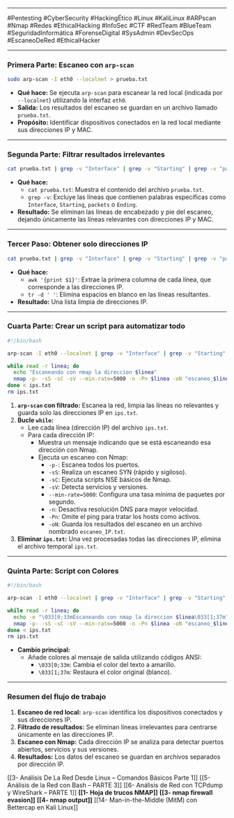 
---

#Pentesting #CyberSecurity #HackingÉtico #Linux #KaliLinux #ARPscan #Nmap #Redes #EthicalHacking #InfoSec #CTF #RedTeam #BlueTeam #SeguridadInformática #ForenseDigital #SysAdmin #DevSecOps #EscaneoDeRed #EthicalHacker

---
### **Primera Parte: Escaneo con `arp-scan`**

```bash
sudo arp-scan -I eth0 --localnet > prueba.txt
```

- **Qué hace:** Se ejecuta `arp-scan` para escanear la red local (indicada por `--localnet`) utilizando la interfaz `eth0`.
- **Salida:** Los resultados del escaneo se guardan en un archivo llamado `prueba.txt`.
- **Propósito:** Identificar dispositivos conectados en la red local mediante sus direcciones IP y MAC.

---

### **Segunda Parte: Filtrar resultados irrelevantes**

```bash
cat prueba.txt | grep -v "Interface" | grep -v "Starting" | grep -v "packets" | grep -v "Ending"
```

- **Qué hace:**
    - `cat prueba.txt`: Muestra el contenido del archivo `prueba.txt`.
    - `grep -v`: Excluye las líneas que contienen palabras específicas como `Interface`, `Starting`, `packets` o `Ending`.
- **Resultado:** Se eliminan las líneas de encabezado y pie del escaneo, dejando únicamente las líneas relevantes con direcciones IP y MAC.

---

### **Tercer Paso: Obtener solo direcciones IP**

```bash
cat prueba.txt | grep -v "Interface" | grep -v "Starting" | grep -v "packets" | grep -v "Ending" | awk '{print $1}' | tr -d ' '
```

- **Qué hace:**
    - `awk '{print $1}'`: Extrae la primera columna de cada línea, que corresponde a las direcciones IP.
    - `tr -d ' '`: Elimina espacios en blanco en las líneas resultantes.
- **Resultado:** Una lista limpia de direcciones IP.

---

### **Cuarta Parte: Crear un script para automatizar todo**

```bash
#!/bin/bash

arp-scan -I eth0 --localnet | grep -v "Interface" | grep -v "Starting" | grep -v "packets" | grep -v "Ending" | awk '{print $1}' | tr -d ' ' > ips.txt

while read -r linea; do 
  echo "Escaneando con nmap la direccion $linea"
  nmap -p- -sS -sC -sV --min-rate=5000 -n -Pn $linea -oN "escaneo_$linea.txt"
done < ips.txt
rm ips.txt
```

1. **`arp-scan` con filtrado:** Escanea la red, limpia las líneas no relevantes y guarda solo las direcciones IP en `ips.txt`.
2. **Bucle `while`:**
    - Lee cada línea (dirección IP) del archivo `ips.txt`.
    - Para cada dirección IP:
        - Muestra un mensaje indicando que se está escaneando esa dirección con Nmap.
        - Ejecuta un escaneo con Nmap:
            - `-p-`: Escanea todos los puertos.
            - `-sS`: Realiza un escaneo SYN (rápido y sigiloso).
            - `-sC`: Ejecuta scripts NSE básicos de Nmap.
            - `-sV`: Detecta servicios y versiones.
            - `--min-rate=5000`: Configura una tasa mínima de paquetes por segundo.
            - `-n`: Desactiva resolución DNS para mayor velocidad.
            - `-Pn`: Omite el ping para tratar los hosts como activos.
            - `-oN`: Guarda los resultados del escaneo en un archivo nombrado `escaneo_IP.txt`.
3. **Eliminar `ips.txt`:** Una vez procesadas todas las direcciones IP, elimina el archivo temporal `ips.txt`.

---

### **Quinta Parte: Script con Colores**

```bash
#!/bin/bash

arp-scan -I eth0 --localnet | grep -v "Interface" | grep -v "Starting" | grep -v "packets" | grep -v "Ending" | awk '{print $1}' | tr -d ' ' > ips.txt

while read -r linea; do 
  echo -e "\033[0;33mEscaneando con nmap la direccion $linea\033[1;37m"
  nmap -p- -sS -sC -sV --min-rate=5000 -n -Pn $linea -oN "escaneo_$linea.txt"
done < ips.txt
rm ips.txt
```

- **Cambio principal:**
    - Añade colores al mensaje de salida utilizando códigos ANSI:
        - `\033[0;33m`: Cambia el color del texto a amarillo.
        - `\033[1;37m`: Restaura el color original (blanco).

---

### **Resumen del flujo de trabajo**

1. **Escaneo de red local:** `arp-scan` identifica los dispositivos conectados y sus direcciones IP.
2. **Filtrado de resultados:** Se eliminan líneas irrelevantes para centrarse únicamente en las direcciones IP.
3. **Escaneo con Nmap:** Cada dirección IP se analiza para detectar puertos abiertos, servicios y sus versiones.
4. **Resultados:** Los datos del escaneo se guardan en archivos separados por dirección IP.




[[3- Análisis De La Red Desde Linux – Comandos Básicos Parte 1]]
[[5- Análisis de la Red con Bash – PARTE 3]]
[[6- Análisis de Red con TCPdump y WireShark – PARTE 1]]
**[[1- Hoja de trucos NMAP]]**
**[[3- nmap firewall evasion]]**
**[[4- nmap output]]**
[[14- Man-in-the-Middle (MitM) con Bettercap en Kali Linux]]